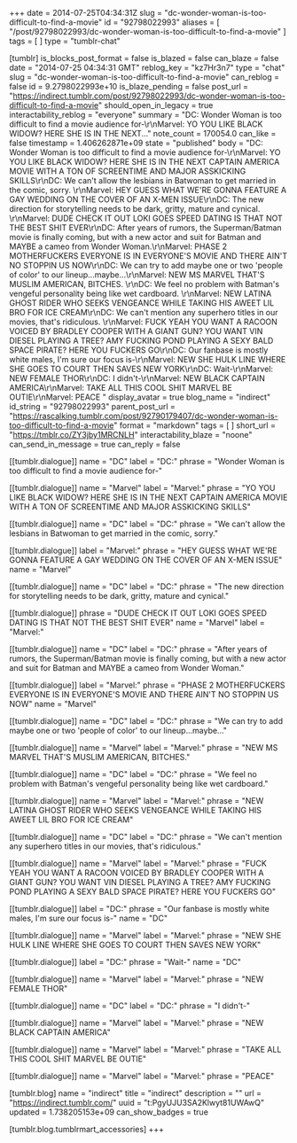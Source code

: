 +++
date = 2014-07-25T04:34:31Z
slug = "dc-wonder-woman-is-too-difficult-to-find-a-movie"
id = "92798022993"
aliases = [ "/post/92798022993/dc-wonder-woman-is-too-difficult-to-find-a-movie" ]
tags = [ ]
type = "tumblr-chat"

[tumblr]
is_blocks_post_format = false
is_blazed = false
can_blaze = false
date = "2014-07-25 04:34:31 GMT"
reblog_key = "kz7Hr3n7"
type = "chat"
slug = "dc-wonder-woman-is-too-difficult-to-find-a-movie"
can_reblog = false
id = 9.2798022993e+10
is_blaze_pending = false
post_url = "https://indirect.tumblr.com/post/92798022993/dc-wonder-woman-is-too-difficult-to-find-a-movie"
should_open_in_legacy = true
interactability_reblog = "everyone"
summary = "DC: Wonder Woman is too difficult to find a movie audience for-\r\nMarvel: YO YOU LIKE BLACK WIDOW? HERE SHE IS IN THE NEXT..."
note_count = 170054.0
can_like = false
timestamp = 1.406262871e+09
state = "published"
body = "DC: Wonder Woman is too difficult to find a movie audience for-\r\nMarvel: YO YOU LIKE BLACK WIDOW? HERE SHE IS IN THE NEXT CAPTAIN AMERICA MOVIE WITH A TON OF SCREENTIME AND MAJOR ASSKICKING SKILLS\r\nDC: We can't allow the lesbians in Batwoman to get married in the comic, sorry. \r\nMarvel: HEY GUESS WHAT WE'RE GONNA FEATURE A GAY WEDDING ON THE COVER OF AN X-MEN ISSUE\r\nDC: The new direction for storytelling needs to be dark, gritty, mature and cynical. \r\nMarvel: DUDE CHECK IT OUT LOKI GOES SPEED DATING IS THAT NOT THE BEST SHIT EVER\r\nDC: After years of rumors, the Superman/Batman movie is finally coming, but with a new actor and suit for Batman and MAYBE a cameo from Wonder Woman.\r\nMarvel: PHASE 2 MOTHERFUCKERS EVERYONE IS IN EVERYONE'S MOVIE AND THERE AIN'T NO STOPPIN US NOW\r\nDC: We can try to add maybe one or two 'people of color' to our lineup...maybe...\r\nMarvel: NEW MS MARVEL THAT'S MUSLIM AMERICAN, BITCHES. \r\nDC: We feel no problem with Batman's vengeful personality being like wet cardboard. \r\nMarvel: NEW LATINA GHOST RIDER WHO SEEKS VENGEANCE WHILE TAKING HIS AWEET LIL BRO FOR ICE CREAM\r\nDC: We can't mention any superhero titles in our movies, that's ridiculous. \r\nMarvel: FUCK YEAH YOU WANT A RACOON VOICED BY BRADLEY COOPER WITH A GIANT GUN? YOU WANT VIN DIESEL PLAYING A TREE? AMY FUCKING POND PLAYING A SEXY BALD SPACE PIRATE? HERE YOU FUCKERS GO\r\nDC: Our fanbase is mostly white males, I'm sure our focus is-\r\nMarvel: NEW SHE HULK LINE WHERE SHE GOES TO COURT THEN SAVES NEW YORK\r\nDC: Wait-\r\nMarvel: NEW FEMALE THOR\r\nDC: I didn't-\r\nMarvel: NEW BLACK CAPTAIN AMERICA\r\nMarvel: TAKE ALL THIS COOL SHIT MARVEL BE OUTIE\r\nMarvel: PEACE "
display_avatar = true
blog_name = "indirect"
id_string = "92798022993"
parent_post_url = "https://rascalking.tumblr.com/post/92790179407/dc-wonder-woman-is-too-difficult-to-find-a-movie"
format = "markdown"
tags = [ ]
short_url = "https://tmblr.co/ZY3jby1MRCNLH"
interactability_blaze = "noone"
can_send_in_message = true
can_reply = false

[[tumblr.dialogue]]
name = "DC"
label = "DC:"
phrase = "Wonder Woman is too difficult to find a movie audience for-"

[[tumblr.dialogue]]
name = "Marvel"
label = "Marvel:"
phrase = "YO YOU LIKE BLACK WIDOW? HERE SHE IS IN THE NEXT CAPTAIN AMERICA MOVIE WITH A TON OF SCREENTIME AND MAJOR ASSKICKING SKILLS"

[[tumblr.dialogue]]
name = "DC"
label = "DC:"
phrase = "We can't allow the lesbians in Batwoman to get married in the comic, sorry."

[[tumblr.dialogue]]
label = "Marvel:"
phrase = "HEY GUESS WHAT WE'RE GONNA FEATURE A GAY WEDDING ON THE COVER OF AN X-MEN ISSUE"
name = "Marvel"

[[tumblr.dialogue]]
name = "DC"
label = "DC:"
phrase = "The new direction for storytelling needs to be dark, gritty, mature and cynical."

[[tumblr.dialogue]]
phrase = "DUDE CHECK IT OUT LOKI GOES SPEED DATING IS THAT NOT THE BEST SHIT EVER"
name = "Marvel"
label = "Marvel:"

[[tumblr.dialogue]]
name = "DC"
label = "DC:"
phrase = "After years of rumors, the Superman/Batman movie is finally coming, but with a new actor and suit for Batman and MAYBE a cameo from Wonder Woman."

[[tumblr.dialogue]]
label = "Marvel:"
phrase = "PHASE 2 MOTHERFUCKERS EVERYONE IS IN EVERYONE'S MOVIE AND THERE AIN'T NO STOPPIN US NOW"
name = "Marvel"

[[tumblr.dialogue]]
name = "DC"
label = "DC:"
phrase = "We can try to add maybe one or two 'people of color' to our lineup...maybe..."

[[tumblr.dialogue]]
name = "Marvel"
label = "Marvel:"
phrase = "NEW MS MARVEL THAT'S MUSLIM AMERICAN, BITCHES."

[[tumblr.dialogue]]
name = "DC"
label = "DC:"
phrase = "We feel no problem with Batman's vengeful personality being like wet cardboard."

[[tumblr.dialogue]]
name = "Marvel"
label = "Marvel:"
phrase = "NEW LATINA GHOST RIDER WHO SEEKS VENGEANCE WHILE TAKING HIS AWEET LIL BRO FOR ICE CREAM"

[[tumblr.dialogue]]
name = "DC"
label = "DC:"
phrase = "We can't mention any superhero titles in our movies, that's ridiculous."

[[tumblr.dialogue]]
name = "Marvel"
label = "Marvel:"
phrase = "FUCK YEAH YOU WANT A RACOON VOICED BY BRADLEY COOPER WITH A GIANT GUN? YOU WANT VIN DIESEL PLAYING A TREE? AMY FUCKING POND PLAYING A SEXY BALD SPACE PIRATE? HERE YOU FUCKERS GO"

[[tumblr.dialogue]]
label = "DC:"
phrase = "Our fanbase is mostly white males, I'm sure our focus is-"
name = "DC"

[[tumblr.dialogue]]
name = "Marvel"
label = "Marvel:"
phrase = "NEW SHE HULK LINE WHERE SHE GOES TO COURT THEN SAVES NEW YORK"

[[tumblr.dialogue]]
label = "DC:"
phrase = "Wait-"
name = "DC"

[[tumblr.dialogue]]
name = "Marvel"
label = "Marvel:"
phrase = "NEW FEMALE THOR"

[[tumblr.dialogue]]
name = "DC"
label = "DC:"
phrase = "I didn't-"

[[tumblr.dialogue]]
name = "Marvel"
label = "Marvel:"
phrase = "NEW BLACK CAPTAIN AMERICA"

[[tumblr.dialogue]]
name = "Marvel"
label = "Marvel:"
phrase = "TAKE ALL THIS COOL SHIT MARVEL BE OUTIE"

[[tumblr.dialogue]]
name = "Marvel"
label = "Marvel:"
phrase = "PEACE"

[tumblr.blog]
name = "indirect"
title = "indirect"
description = ""
url = "https://indirect.tumblr.com/"
uuid = "t:PgyUJU3SA2Klwyt81UWAwQ"
updated = 1.738205153e+09
can_show_badges = true

[tumblr.blog.tumblrmart_accessories]
+++
